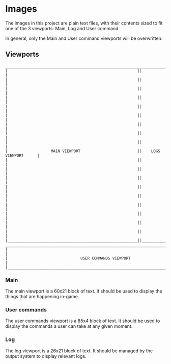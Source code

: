 # Images
The images in this project are plain text files, with their contents sized to fit one of the 3 viewports: Main, Log and User command.

In general, only the Main and User command viewports will be overwritten.

## Viewports
~~~
____________________________________________________________________________________
|                                                         ||                       |
|                                                         ||                       |
|                                                         ||                       |
|                                                         ||                       |
|                                                         ||                       |
|                                                         ||                       |
|                                                         ||                       |
|                                                         ||                       |
|                                                         ||                       |
|                   MAIN VIEWPORT                         ||    LOGS VIEWPORT      |
|                                                         ||                       |
|                                                         ||                       |
|                                                         ||                       |
|                                                         ||                       |
|                                                         ||                       |
|                                                         ||                       |
|                                                         ||                       |
|                                                         ||                       |
|                                                         ||                       |
|_________________________________________________________||_______________________|
____________________________________________________________________________________
|                                                                                  |
|                                USER COMMANDS VIEWPORT                            |
|__________________________________________________________________________________|
~~~
### Main
The main viewport is a 60x21 block of text. It should be used to display the things that are happening in-game.

### User commands
The user commands viewport is a 85x4 block of text. It should be used to display the commands a user can take at any given moment.

### Log
The log viewport is a 26x21 block of text. It should be managed by the output system to display relevant logs.